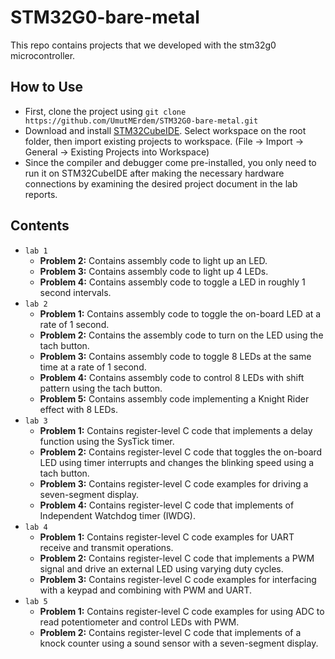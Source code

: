 # STM32G0-bare-metal
This repo contains projects that we developed with the stm32g0 microcontroller.
## How to Use
- First, clone the project using `git clone https://github.com/UmutMErdem/STM32G0-bare-metal.git`
- Download and install [STM32CubeIDE](https://www.st.com/en/development-tools/stm32cubeide.html). Select workspace on the root folder, then import existing projects to workspace. (File -> Import -> General -> Existing Projects into Workspace)
- Since the compiler and debugger come pre-installed, you only need to run it on STM32CubeIDE after making the necessary hardware connections by examining the desired project document in the lab reports.
## Contents
- `lab 1`
   * **Problem 2:** Contains assembly code to light up an LED.
   * **Problem 3:** Contains assembly code to light up 4 LEDs.
   * **Problem 4:** Contains assembly code to toggle a LED in roughly 1 second intervals.
- `lab 2`
   * **Problem 1:** Contains assembly code to toggle the on-board LED at a rate of 1 second.
   * **Problem 2:** Contains the assembly code to turn on the LED using the tach button.
   * **Problem 3:** Contains assembly code to toggle 8 LEDs at the same time at a rate of 1 second.
   * **Problem 4:** Contains assembly code to control 8 LEDs with shift pattern using the tach button.
   * **Problem 5:** Contains assembly code implementing a Knight Rider effect with 8 LEDs.
- `lab 3`
   * **Problem 1:** Contains register-level C code that implements a delay function using the SysTick timer.
   * **Problem 2:** Contains register-level C code that toggles the on-board LED using timer interrupts and changes the blinking speed using a tach button.
   * **Problem 3:** Contains register-level C code examples for driving a seven-segment display.
   * **Problem 4:** Contains register-level C code that implements of Independent Watchdog timer (IWDG).
- `lab 4`
   * **Problem 1:** Contains register-level C code examples for UART receive and transmit operations.
   * **Problem 2:** Contains register-level C code that implements a PWM signal and drive an external LED using varying duty cycles.
   * **Problem 3:** Contains register-level C code examples for interfacing with a keypad and combining with PWM and UART.
- `lab 5`
   * **Problem 1:** Contains register-level C code examples for using ADC to read potentiometer and control LEDs with PWM.
   * **Problem 2:** Contains register-level C code that implements of a knock counter using a sound sensor with a seven-segment display.
